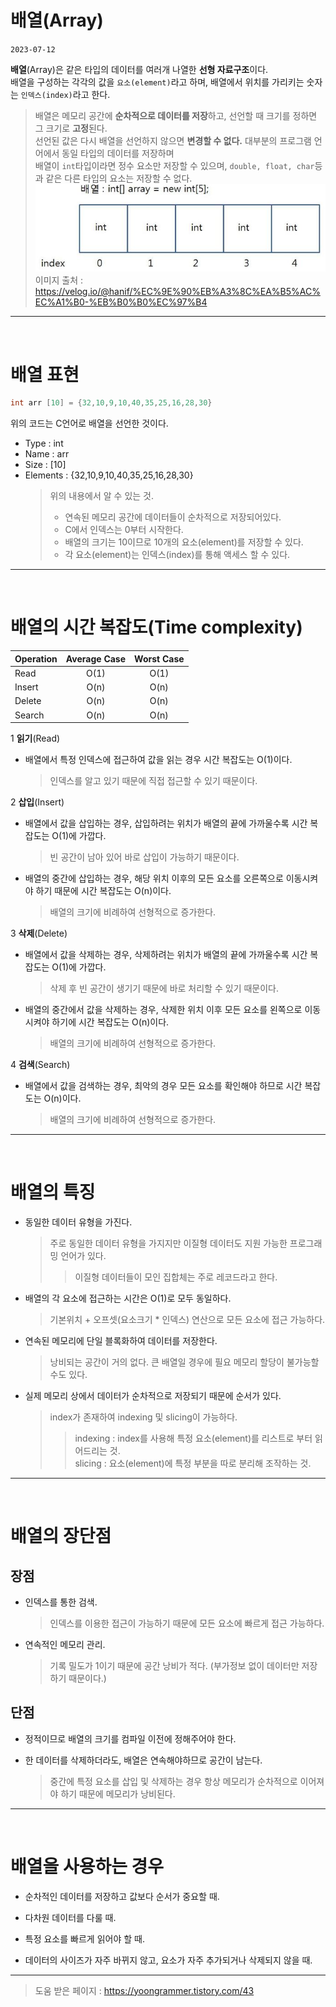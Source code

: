 # 배열(Array)

`2023-07-12`

**배열**(Array)은 같은 타입의 데이터를 여러개 나열한 **선형 자료구조**이다. <br>
배열을 구성하는 각각의 값을 `요소(element)`라고 하며, 배열에서 위치를 가리키는 숫자는 `인덱스(index)`라고 한다.

> 배열은 메모리 공간에 **순차적으로 데이터를 저장**하고, 선언할 때 크기를 정하면 그 크기로 **고정**된다. <br>
> 선언된 값은 다시 배열을 선언하지 않으면 **변경할 수 없다.**
> 대부분의 프로그램 언어에서 동일 타입의 데이터를 저장하며<br>
> 배열이 `int`타입이라면 정수 요소만 저장할 수 있으며, `double, float, char`등과 같은 다른 타입의 요소는 저장할 수 없다.
> ![Array](./img/Array1.png) <br>
> 이미지 출처 : https://velog.io/@hanif/%EC%9E%90%EB%A3%8C%EA%B5%AC%EC%A1%B0-%EB%B0%B0%EC%97%B4

---

<br>

# 배열 표현

```C
int arr [10] = {32,10,9,10,40,35,25,16,28,30}
```

위의 코드는 C언어로 배열을 선언한 것이다.

- Type : int
- Name : arr
- Size : [10]
- Elements : {32,10,9,10,40,35,25,16,28,30}
  > 위의 내용에서 알 수 있는 것. <br>
  >
  > - 연속된 메모리 공간에 데이터들이 순차적으로 저장되어있다.
  > - C에서 인덱스는 0부터 시작한다.
  > - 배열의 크기는 10이므로 10개의 요소(element)를 저장할 수 있다.
  > - 각 요소(element)는 인덱스(index)를 통해 액세스 할 수 있다.

---

<br>

# 배열의 시간 복잡도(Time complexity)

| Operation | Average Case | Worst Case |
| --------- | :----------: | :--------: |
| Read      |     O(1)     |    O(1)    |
| Insert    |     O(n)     |    O(n)    |
| Delete    |     O(n)     |    O(n)    |
| Search    |     O(n)     |    O(n)    |

1 **읽기**(Read)

- 배열에서 특정 인덱스에 접근하여 값을 읽는 경우 시간 복잡도는 O(1)이다.
  > 인덱스를 알고 있기 때문에 직접 접근할 수 있기 때문이다.

2 **삽입**(Insert)

- 배열에서 값을 삽입하는 경우, 삽입하려는 위치가 배열의 끝에 가까울수록 시간 복잡도는 O(1)에 가깝다.
  > 빈 공간이 남아 있어 바로 삽입이 가능하기 때문이다.
- 배열의 중간에 삽입하는 경우, 해당 위치 이후의 모든 요소를 오른쪽으로 이동시켜야 하기 때문에 시간 복잡도는 O(n)이다.
  > 배열의 크기에 비례하여 선형적으로 증가한다.

3 **삭제**(Delete)

- 배열에서 값을 삭제하는 경우, 삭제하려는 위치가 배열의 끝에 가까울수록 시간 복잡도는 O(1)에 가깝다.
  > 삭제 후 빈 공간이 생기기 때문에 바로 처리할 수 있기 때문이다.
- 배열의 중간에서 값을 삭제하는 경우, 삭제한 위치 이후 모든 요소를 왼쪽으로 이동시켜야 하기에 시간 복잡도는 O(n)이다.
  > 배열의 크기에 비례하여 선형적으로 증가한다.

4 **검색**(Search)

- 배열에서 값을 검색하는 경우, 최악의 경우 모든 요소를 확인해야 하므로 시간 복잡도는 O(n)이다.
  > 배열의 크기에 비례하여 선형적으로 증가한다.

---

<br>

# 배열의 특징

- 동일한 데이터 유형을 가진다.

  > 주로 동일한 데이터 유형을 가지지만 이질형 데이터도 지원 가능한 프로그래밍 언어가 있다. <br>
  >
  > > 이질형 데이터들이 모인 집합체는 주로 레코드라고 한다.

- 배열의 각 요소에 접근하는 시간은 O(1)로 모두 동일하다.

  > 기본위치 + 오프셋(요소크기 \* 인덱스) 연산으로 모든 요소에 접근 가능하다.

- 연속된 메모리에 단일 블록화하여 데이터를 저장한다.

  > 낭비되는 공간이 거의 없다.
  > 큰 배열일 경우에 필요 메모리 할당이 불가능할 수도 있다.

- 실제 메모리 상에서 데이터가 순차적으로 저장되기 때문에 순서가 있다.

  > index가 존재하여 indexing 및 slicing이 가능하다.
  >
  > > indexing : index를 사용해 특정 요소(element)를 리스트로 부터 읽어드리는 것. <br>
  > > slicing : 요소(element)에 특정 부분을 따로 분리해 조작하는 것.

---

<br>

# 배열의 장단점

## 장점

- 인덱스를 통한 검색.

  > 인덱스를 이용한 접근이 가능하기 때문에 모든 요소에 빠르게 접근 가능하다.

- 연속적인 메모리 관리.
  > 기록 밀도가 1이기 때문에 공간 낭비가 적다. (부가정보 없이 데이터만 저장하기 때문이다.)

## 단점

- 정적이므로 배열의 크기를 컴파일 이전에 정해주어야 한다.

- 한 데이터를 삭제하더라도, 배열은 연속해야하므로 공간이 남는다.
  > 중간에 특정 요소를 삽입 및 삭제하는 경우 항상 메모리가 순차적으로 이어져야 하기 때문에 메모리가 낭비된다.

---

<br>

# 배열을 사용하는 경우

- 순차적인 데이터를 저장하고 값보다 순서가 중요할 때.

- 다차원 데이터를 다룰 때.

- 특정 요소를 빠르게 읽어야 할 때.

- 데이터의 사이즈가 자주 바뀌지 않고, 요소가 자주 추가되거나 삭제되지 않을 때.

---

> 도움 받은 페이지 : https://yoongrammer.tistory.com/43
